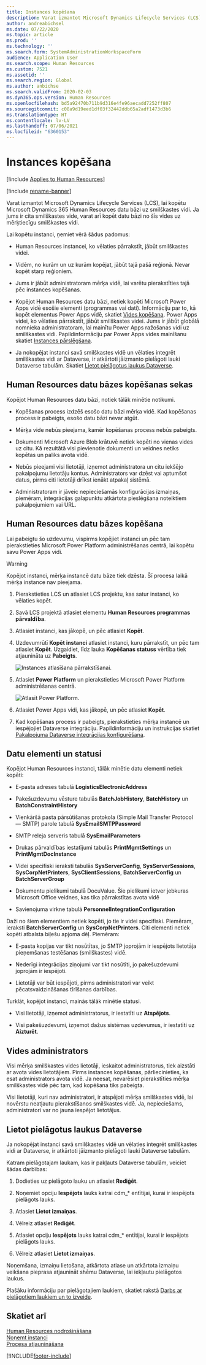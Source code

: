 ```yaml
---
title: Instances kopēšana
description: Varat izmantot Microsoft Dynamics Lifecycle Services (LCS), lai kopētu Microsoft Dynamics 365 Human Resources datu bāzi uz smilškastes vidi.
author: andreabichsel
ms.date: 07/22/2020
ms.topic: article
ms.prod: ''
ms.technology: ''
ms.search.form: SystemAdministrationWorkspaceForm
audience: Application User
ms.search.scope: Human Resources
ms.custom: 7521
ms.assetid: ''
ms.search.region: Global
ms.author: anbichse
ms.search.validFrom: 2020-02-03
ms.dyn365.ops.version: Human Resources
ms.openlocfilehash: bd5a92470b711b9d316e4fe96aecadd7252ff807
ms.sourcegitcommit: c08a9d19eed1df03f32442ddb65a2adf1473d3b6
ms.translationtype: HT
ms.contentlocale: lv-LV
ms.lasthandoff: 07/06/2021
ms.locfileid: "6360153"
---
```

# <a name="copy-an-instance"></a>Instances kopēšana

[!include [Applies to Human Resources](../includes/applies-to-hr.md)]

[!include [rename-banner](~/includes/cc-data-platform-banner.md)]

Varat izmantot Microsoft Dynamics Lifecycle Services (LCS), lai kopētu Microsoft Dynamics 365 Human Resources datu bāzi uz smilškastes vidi. Ja jums ir cita smilškastes vide, varat arī kopēt datu bāzi no šīs vides uz mērķtiecīgu smilškastes vidi.

Lai kopētu instanci, ņemiet vērā šādus padomus:

- Human Resources instancei, ko vēlaties pārrakstīt, jābūt smilškastes videi.

- Vidēm, no kurām un uz kurām kopējat, jābūt tajā pašā reģionā. Nevar kopēt starp reģioniem.

- Jums ir jābūt administratoram mērķa vidē, lai varētu pierakstīties tajā pēc instances kopēšanas.

- Kopējot Human Resources datu bāzi, netiek kopēti Microsoft Power Apps vidē esošie elementi (programmas vai dati). Informāciju par to, kā kopēt elementus Power Apps vidē, skatiet [Vides kopēšana](/power-platform/admin/copy-environment). Power Apps videi, ko vēlaties pārrakstīt, jābūt smilškastes videi. Jums ir jābūt globālā nomnieka administratoram, lai mainītu Power Apps ražošanas vidi uz smilškastes vidi. Papildinformāciju par Power Apps vides mainīšanu skatiet [Instances pārslēgšana](/dynamics365/admin/switch-instance).

- Ja nokopējat instanci savā smilškastes vidē un vēlaties integrēt smilškastes vidi ar Dataverse, ir atkārtoti jāizmanto pielāgoti lauki Dataverse tabulām. Skatiet [Lietot pielāgotus laukus Dataverse](hr-admin-setup-copy-instance.md?apply-custom-fields-to-common-data-service).

## <a name="effects-of-copying-a-human-resources-database"></a>Human Resources datu bāzes kopēšanas sekas

Kopējot Human Resources datu bāzi, notiek tālāk minētie notikumi.

- Kopēšanas process izdzēš esošo datu bāzi mērķa vidē. Kad kopēšanas process ir pabeigts, esošo datu bāzi nevar atgūt.

- Mērķa vide nebūs pieejama, kamēr kopēšanas process nebūs pabeigts.

- Dokumenti Microsoft Azure Blob krātuvē netiek kopēti no vienas vides uz citu. Kā rezultātā visi pievienotie dokumenti un veidnes netiks kopētas un paliks avota vidē.

- Nebūs pieejami visi lietotāji, izņemot administratora un citu iekšējo pakalpojumu lietotāju kontus. Administrators var dzēst vai aptumšot datus, pirms citi lietotāji drīkst ienākt atpakaļ sistēmā.

- Administratoram ir jāveic nepieciešamās konfigurācijas izmaiņas, piemēram, integrācijas galapunktu atkārtota pieslēgšana noteiktiem pakalpojumiem vai URL.

## <a name="copy-the-human-resources-database"></a>Human Resources datu bāzes kopēšana

Lai pabeigtu šo uzdevumu, vispirms kopējiet instanci un pēc tam pierakstieties Microsoft Power Platform administrēšanas centrā, lai kopētu savu Power Apps vidi.

> [!WARNING]
> Kopējot instanci, mērķa instancē datu bāze tiek dzēsta. Šī procesa laikā mērķa instance nav pieejama.

1. Pierakstieties LCS un atlasiet LCS projektu, kas satur instanci, ko vēlaties kopēt.

2. Savā LCS projektā atlasiet elementu **Human Resources programmas pārvaldība**.

3. Atlasiet instanci, kas jākopē, un pēc atlasiet **Kopēt**.

4. Uzdevumrūtī **Kopēt instanci** atlasiet instanci, kuru pārrakstīt, un pēc tam atlasiet **Kopēt**. Uzgaidiet, līdz lauka **Kopēšanas statuss** vērtība tiek atjaunināta uz **Pabeigts**.

   ![[Instances atlasīšana pārrakstīšanai.](./media/copy-instance-select-target-instance.png)](./media/copy-instance-select-target-instance.png)

5. Atlasiet **Power Platform** un pierakstieties Microsoft Power Platform administrēšanas centrā.

   ![[Atlasīt Power Platform.](./media/copy-instance-select-power-platform.png)](./media/copy-instance-select-power-platform.png)

6. Atlasiet Power Apps vidi, kas jākopē, un pēc atlasiet **Kopēt**.

7. Kad kopēšanas process ir pabeigts, pierakstieties mērķa instancē un iespējojiet Dataverse integrāciju. Papildinformāciju un instrukcijas skatiet [Pakalpojuma Dataverse integrācijas konfigurēšana](./hr-admin-integration-common-data-service.md).

## <a name="data-elements-and-statuses"></a>Datu elementi un statusi

Kopējot Human Resources instanci, tālāk minētie datu elementi netiek kopēti:

- E-pasta adreses tabulā **LogisticsElectronicAddress**

- Pakešuzdevumu vēsture tabulās **BatchJobHistory**, **BatchHistory** un **BatchConstraintHistory**

- Vienkāršā pasta pārsūtīšanas protokola (Simple Mail Transfer Protocol — SMTP) parole tabulā **SysEmailSMTPPassword**

- SMTP releja serveris tabulā **SysEmailParameters**

- Drukas pārvaldības iestatījumi tabulās **PrintMgmtSettings** un **PrintMgmtDocInstance**

- Videi specifiski ieraksti tabulās **SysServerConfig**, **SysServerSessions**, **SysCorpNetPrinters**, **SysClientSessions**, **BatchServerConfig** un **BatchServerGroup**

- Dokumentu pielikumi tabulā DocuValue. Šie pielikumi ietver jebkuras Microsoft Office veidnes, kas tika pārrakstītas avota vidē

- Savienojuma virkne tabulā **PersonnelIntegrationConfiguration**

Daži no šiem elementiem netiek kopēti, jo tie ir videi specifiski. Piemēram, ieraksti **BatchServerConfig** un **SysCorpNetPrinters**. Citi elementi netiek kopēti atbalsta biļešu apjoma dēļ. Piemēram:

- E-pasta kopijas var tikt nosūtītas, jo SMTP joprojām ir iespējots lietotāja pieņemšanas testēšanas (smilškastes) vidē.

- Nederīgi integrācijas ziņojumi var tikt nosūtīti, jo pakešuzdevumi joprojām ir iespējoti.

- Lietotāji var būt iespējoti, pirms administratori var veikt pēcatsvaidzināšanas tīrīšanas darbības.

Turklāt, kopējot instanci, mainās tālāk minētie statusi.

- Visi lietotāji, izņemot administratorus, ir iestatīti uz **Atspējots**.

- Visi pakešuzdevumi, izņemot dažus sistēmas uzdevumus, ir iestatīti uz **Aizturēt**.

## <a name="environment-admin"></a>Vides administrators

Visi mērķa smilškastes vides lietotāji, ieskaitot administratorus, tiek aizstāti ar avota vides lietotājiem. Pirms instances kopēšanas, pārliecinieties, ka esat administrators avota vidē. Ja neesat, nevarēsiet pierakstīties mērķa smilškastes vidē pēc tam, kad kopēšana tiks pabeigta.

Visi lietotāji, kuri nav administratori, ir atspējoti mērķa smilškastes vidē, lai novērstu neatļautu pierakstīšanos smilškastes vidē. Ja, nepieciešams, administratori var no jauna iespējot lietotājus.

## <a name="apply-custom-fields-to-dataverse"></a>Lietot pielāgotus laukus Dataverse

Ja nokopējat instanci savā smilškastes vidē un vēlaties integrēt smilškastes vidi ar Dataverse, ir atkārtoti jāizmanto pielāgoti lauki Dataverse tabulām.

Katram pielāgotajam laukam, kas ir pakļauts Dataverse tabulām, veiciet šādas darbības:

1. Dodieties uz pielāgoto lauku un atlasiet **Rediģēt**.

2. Noņemiet opciju **Iespējots** lauks katrai cdm_* entītijai, kurai ir iespējots pielāgots lauks.

3. Atlasiet **Lietot izmaiņas**.

4. Vēlreiz atlasiet **Rediģēt**.

5. Atlasiet opciju **Iespējots** lauks katrai cdm_* entītijai, kurai ir iespējots pielāgots lauks.

6. Vēlreiz atlasiet **Lietot izmaiņas**.

Noņemšana, izmaiņu lietošana, atkārtota atlase un atkārtota izmaiņu veikšana pieprasa atjaunināt shēmu Dataverse, lai iekļautu pielāgotos laukus.

Plašāku informāciju par pielāgotajiem laukiem, skatiet rakstā [Darbs ar pielāgotiem laukiem un to izveide](../fin-ops-core/fin-ops/get-started/user-defined-fields.md).

## <a name="see-also"></a>Skatiet arī

[Human Resources nodrošināšana](hr-admin-setup-provision.md)</br>
[Noņemt instanci](hr-admin-setup-remove-instance.md)</br>
[Procesa atjaunināšana](hr-admin-setup-update-process.md)



[!INCLUDE[footer-include](../includes/footer-banner.md)]